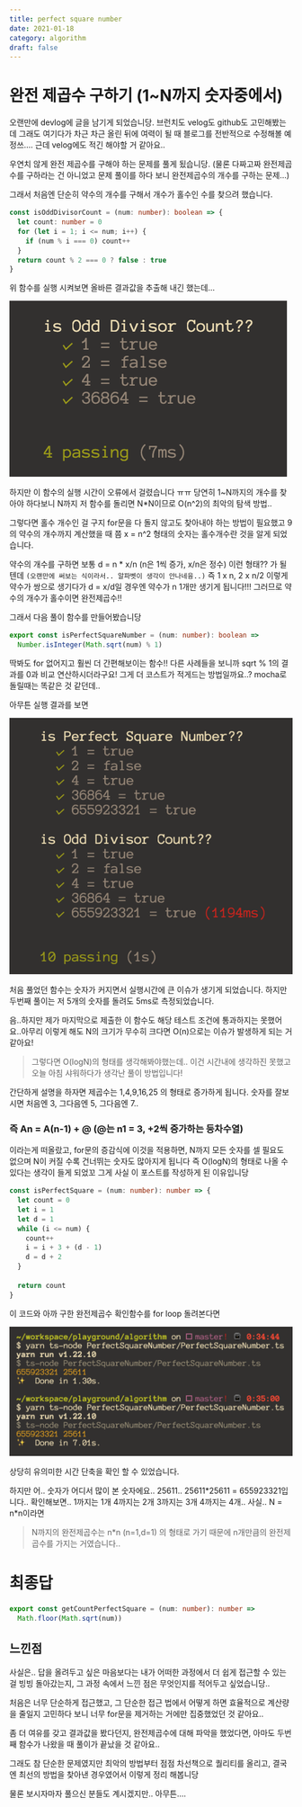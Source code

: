 ```yaml
---
title: perfect square number
date: 2021-01-18
category: algorithm
draft: false
---
```


# 완전 제곱수 구하기 (1~N까지 숫자중에서)

오랜만에 devlog에 글을 남기게 되었습니당. 브런치도 velog도 github도 고민해봤는데 그래도 여기다가 차근 차근 올린 뒤에 여력이 될 때 블로그를 전반적으로 수정해볼 예정쓰....
근데 velog에도 적긴 해야할 거 같아요..

우연치 않게 완전 제곱수를 구해야 하는 문제를 풀게 됬습니당. (물론 다짜고짜 완전제곱수를 구하라는 건 아니었고 문제 풀이를 하다 보니 완전제곱수의 개수를 구하는 문제...)

그래서 처음엔 단순히 약수의 개수를 구해서 개수가 홀수인 수를 찾으려 했습니다.

```ts
const isOddDivisorCount = (num: number): boolean => {
  let count: number = 0
  for (let i = 1; i <= num; i++) {
    if (num % i === 0) count++
  }
  return count % 2 === 0 ? false : true
}
```

위 함수를 실행 시켜보면 올바른 결과값을 추출해 내긴 했는데...

![](./perfect_square_number/odd_divisor.png)

하지만 이 함수의 실행 시간이 오류에서 걸렸습니다 ㅠㅠ 당연히 1~N까지의 개수를 찾아야 하다보니 N까지 저 함수를 돌리면 N\*N이므로 O(n^2)의 최악의 탐색 방법..

그렇다면 홀수 개수인 걸 구지 for문을 다 돌지 않고도 찾아내야 하는 방법이 필요했고 9의 약수의 개수까지 계산했을 때 쯤 x = n^2 형태의 숫자는 홀수개수란 것을 알게 되었습니다.

약수의 개수를 구하면 보통 d = n \* x/n (n은 1씩 증가, x/n은 정수) 이런 형태?? 가 될텐데 `(오랜만에 써보는 식이라서.. 알파벳이 생각이 안나네융..)` 즉 1 x n, 2 x n/2 이렇게 약수가 쌍으로 생기다가 d = x/d일 경우엔 약수가 n 1개만 생기게 됩니다!!! 그러므로 약수의 개수가 홀수이면 완전제곱수!!

그래서 다음 풀이 함수를 만들어봤습니당

```ts
export const isPerfectSquareNumber = (num: number): boolean =>
  Number.isInteger(Math.sqrt(num) % 1)
```

딱봐도 for 없어지고 훨씬 더 간편해보이는 함수!! 다른 사례들을 보니까 sqrt % 1의 결과를 0과 비교 연산하시더라구요! 그게 더 코스트가 적게드는 방법일까요..? mocha로 돌릴때는 똑같은 것 같던데..

아무튼 실행 결과를 보면

![](./perfect_square_number/perfect_square_number_1.png)

처음 풀었던 함수는 숫자가 커지면서 실행시간에 큰 이슈가 생기게 되었습니다. 하지만 두번째 풀이는 저 5개의 숫자를 돌려도 5ms로 측정되었습니다.

음..하지만 제가 마지막으로 제출한 이 함수도 해당 테스트 조건에 통과하지는 못했어요..아무리 이렇게 해도 N의 크기가 무수히 크다면 O(n)으로는 이슈가 발생하게 되는 거 같아요!

> 그렇다면 O(logN)의 형태를 생각해봐야했는데..
> 이건 시간내에 생각하진 못했고 오늘 아침 샤워하다가 생각난 풀이 방법입니다!

간단하게 설명을 하자면 제곱수는 1,4,9,16,25 의 형태로 증가하게 됩니다. 숫자를 잘보시면 처음엔 3, 그다음엔 5, 그다음엔 7..

### 즉 An = A(n-1) + @ (@는 n1 = 3, +2씩 증가하는 등차수열)

이라는게 떠올랐고, for문의 증감식에 이것을 적용하면, N까지 모든 숫자를 셀 필요도 없으며 N이 커질 수록 건너뛰는 숫자도 많아지게 됩니다 즉 O(logN)의 형태로 나올 수 있다는 생각이 들게 되었꼬 그게 사실 이 포스트를 작성하게 된 이유입니당

```ts
const isPerfectSquare = (num: number): number => {
  let count = 0
  let i = 1
  let d = 1
  while (i <= num) {
    count++
    i = i + 3 + (d - 1)
    d = d + 2
  }

  return count
}
```

이 코드와 아까 구한 완전제곱수 확인함수를 for loop 돌려본다면

![](./perfect_square_number/compare.png)

상당히 유의미한 시간 단축을 확인 할 수 있었습니다.

하지만 어.. 숫자가 어디서 많이 본 숫자에요.. 25611.. 25611\*25611 = 655923321입니다..
확인해보면.. 1까지는 1개 4까지는 2개 3까지는 3개 4까지는 4개.. 사실.. N = n\*n이라면

> N까지의 완전제곱수는 n\*n (n=1,d=1) 의 형태로 가기 때문에 n개만큼의 완전제곱수를 가지는 거였습니다..

# 최종답

```ts
export const getCountPerfectSquare = (num: number): number =>
  Math.floor(Math.sqrt(num))
```

## 느낀점

사실은.. 답을 올려두고 싶은 마음보다는 내가 어떠한 과정에서 더 쉽게 접근할 수 있는 걸 빙빙 돌아갔는지, 그 과정 속에서 느낀 점은 무엇인지를 적어두고 싶었습니당..

처음은 너무 단순하게 접근했고, 그 단순한 접근 법에서 어떻게 하면 효율적으로 계산량을 줄일지 고민하다 보니 너무 for문을 제거하는 거에만 집중했었던 것 같아요..

좀 더 여유를 갖고 결과값을 봤다던지, 완전제곱수에 대해 파악을 했었다면, 아마도 두번째 함수가 나왔을 때 풀이가 끝났을 것 같아요..

그래도 참 단순한 문제였지만 최악의 방법부터 점점 차선책으로 퀄리티를 올리고, 결국엔 최선의 방법을 찾아낸 경우였어서 이렇게 정리 해봅니당

물론 보시자마자 풀으신 분들도 계시겠지만.. 아무튼....
